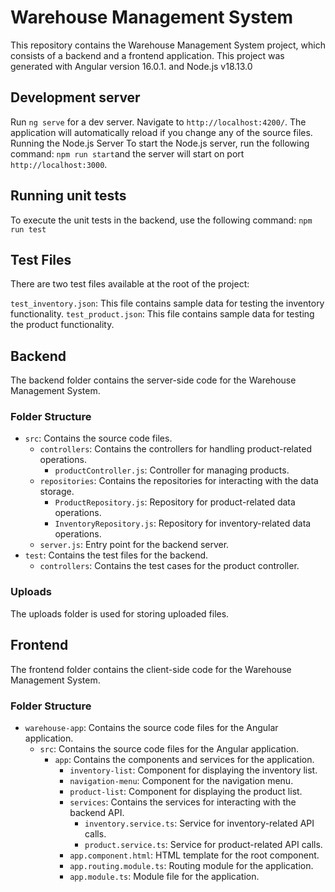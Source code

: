 # Warehouse Management System

This repository contains the Warehouse Management System project, which consists of a backend and a frontend application.
This project was generated with Angular version 16.0.1. and Node.js v18.13.0

## Development server

Run `ng serve` for a dev server. Navigate to `http://localhost:4200/`. The application will automatically reload if you change any of the source files.
Running the Node.js Server
To start the Node.js server, run the following command: `npm run start`and the server will start on port `http://localhost:3000`.

## Running unit tests

To execute the unit tests in the backend, use the following command: `npm run test`

## Test Files

There are two test files available at the root of the project:

`test_inventory.json`: This file contains sample data for testing the inventory functionality.
`test_product.json`: This file contains sample data for testing the product functionality.


## Backend

The backend folder contains the server-side code for the Warehouse Management System.

### Folder Structure

- `src`: Contains the source code files.
  - `controllers`: Contains the controllers for handling product-related operations.
    - `productController.js`: Controller for managing products.
  - `repositories`: Contains the repositories for interacting with the data storage.
    - `ProductRepository.js`: Repository for product-related data operations.
    - `InventoryRepository.js`: Repository for inventory-related data operations.
  - `server.js`: Entry point for the backend server.
- `test`: Contains the test files for the backend.
  - `controllers`: Contains the test cases for the product controller.

### Uploads

The uploads folder is used for storing uploaded files.

## Frontend

The frontend folder contains the client-side code for the Warehouse Management System.

### Folder Structure

- `warehouse-app`: Contains the source code files for the Angular application.
  - `src`: Contains the source code files for the Angular application.
    - `app`: Contains the components and services for the application.
      - `inventory-list`: Component for displaying the inventory list.
      - `navigation-menu`: Component for the navigation menu.
      - `product-list`: Component for displaying the product list.
      - `services`: Contains the services for interacting with the backend API.
        - `inventory.service.ts`: Service for inventory-related API calls.
        - `product.service.ts`: Service for product-related API calls.
      - `app.component.html`: HTML template for the root component.
      - `app.routing.module.ts`: Routing module for the application.
      - `app.module.ts`: Module file for the application.
